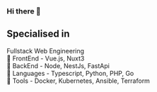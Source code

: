 ### Hi there 👋

<h2>Specialised in</h2>
<p>
  Fullstack Web Engineering
  <br>🔸 FrontEnd - Vue.js, Nuxt3
  <br>🔸 BackEnd - Node, NestJs, FastApi
  <br>🔸 Languages - Typescript, Python, PHP, Go
  <br>🔸 Tools - Docker, Kubernetes, Ansible, Terraform
<p>

